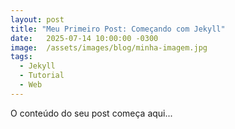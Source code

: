 ```yaml
---
layout: post
title: "Meu Primeiro Post: Começando com Jekyll"
date:   2025-07-14 10:00:00 -0300
image:  /assets/images/blog/minha-imagem.jpg
tags:
  - Jekyll
  - Tutorial
  - Web
---
```


O conteúdo do seu post começa aqui...
